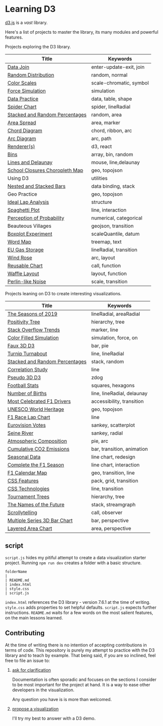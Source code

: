 # Learning D3

[d3.js](https://d3js.org/) is a _vast_ library.

Here's a list of projects to master the library, its many modules and powerful features.

Projects exploring the D3 library.

| Title                                                                         | Keywords                |
| ----------------------------------------------------------------------------- | ----------------------- |
| [Data Join](https://codepen.io/borntofrappe/pen/wvaxwdY)                      | enter-update-exit, join |
| [Random Distribution](https://codepen.io/borntofrappe/pen/wvKwRoB)            | random, normal          |
| [Color Scales](https://codepen.io/borntofrappe/pen/yLYJpKq)                   | scale-chromatic, symbol |
| [Force Simulation](https://codepen.io/borntofrappe/pen/GRpNqpd)               | simulation              |
| [Data Practice](https://codepen.io/borntofrappe/pen/pojPJGa)                  | data, table, shape      |
| [Spider Chart](https://codepen.io/borntofrappe/pen/ZEbZxgb)                   | spider, lineRadial      |
| [Stacked and Random Percentages](https://codepen.io/borntofrappe/pen/QWjeEEg) | random, area            |
| [Area Spread](https://codepen.io/borntofrappe/pen/dyGbWLq)                    | area, marker            |
| [Chord Diagram](https://codepen.io/borntofrappe/pen/gOPObrL)                  | chord, ribbon, arc      |
| [Arc Diagram](https://codepen.io/borntofrappe/pen/RwrwdVv)                    | arc, path               |
| [Renderer(s)](https://codepen.io/borntofrappe/pen/zYrGwZV)                    | d3, react               |
| [Bins](https://codepen.io/borntofrappe/pen/NWdVGre)                           | array, bin, random      |
| [Lines and Delaunay](https://codepen.io/borntofrappe/pen/ExNQbax)             | mouse, line,delaunay    |
| [School Closures Choropleth Map](https://codepen.io/borntofrappe/pen/oNBaKdw) | geo, topojson           |
| Using D3                                                                      | utilities               |
| [Nested and Stacked Bars](https://codepen.io/borntofrappe/pen/MWvXjEx)        | data binding, stack     |
| Geo Practice                                                                  | geo, topojson           |
| [Ideal Lap Analysis](https://codepen.io/borntofrappe/pen/YzxMKXj)             | structure               |
| [Spaghetti Plot](https://codepen.io/borntofrappe/pen/XWawvgw)                 | line, interaction       |
| [Perception of Probability](https://codepen.io/borntofrappe/pen/LYzqpwX)      | numerical, categorical  |
| Beauteous Villages                                                            | geojson, transition     |
| [Boxplot Experiment](https://codepen.io/borntofrappe/pen/oNybwPB)             | scaleQuantile, datum    |
| [Word Map](https://codepen.io/borntofrappe/pen/xxzEKaW)                       | treemap, text           |
| [EU Gas Storage](https://codepen.io/borntofrappe/pen/JjZNoRB)                 | lineRadial, transition  |
| [Wind Rose](https://codepen.io/borntofrappe/pen/mdKmYLR)                      | arc, layout             |
| [Reusable Chart](https://codepen.io/borntofrappe/pen/BaVZdMo)                 | call, function          |
| [Waffle Layout](https://codepen.io/borntofrappe/pen/qBKVJgM)                  | layout, function        |
| [Perlin-like Noise](https://codepen.io/borntofrappe/pen/PoaBoQd)              | scale, transition       |

Projects leaning on D3 to create interesting visualizations.

| Title                                                                         | Keywords                   |
| ----------------------------------------------------------------------------- | -------------------------- |
| [The Seasons of 2019](https://codepen.io/borntofrappe/pen/jOPeKZp)            | lineRadial, areaRadial     |
| [Positivity Tree](https://codepen.io/borntofrappe/pen/eYpNRRX)                | hierarchy, tree            |
| [Stack Overflow Trends](https://codepen.io/borntofrappe/pen/oNjjdeZ)          | marker, line               |
| [Color Filled Simulation](https://codepen.io/borntofrappe/pen/dyYOBzV)        | simulation, force, on      |
| [Faux 3D D3](https://codepen.io/borntofrappe/pen/NWGeZNV)                     | bar, pie                   |
| [Turnip Turnabout](https://codepen.io/borntofrappe/pen/pojGaEZ)               | line, lineRadial           |
| [Stacked and Random Percentages](https://codepen.io/borntofrappe/pen/QWjeEEg) | stack, random              |
| [Correlation Study](https://codepen.io/borntofrappe/pen/VwvodeX)              | line                       |
| [Pseudo 3D D3](https://codepen.io/borntofrappe/pen/yLeBLYX)                   | zdog                       |
| [Football Stats](https://codepen.io/borntofrappe/pen/eYBeJjL)                 | squares, hexagons          |
| [Number of Births](https://codepen.io/borntofrappe/full/YzpLpjm)              | line, lineRadial, delaunay |
| [Most Celebrated F1 Drivers](https://codepen.io/borntofrappe/pen/MWbqLYM)     | accessibility, transition  |
| [UNESCO World Heritage](https://codepen.io/borntofrappe/pen/jOyRJKO)          | geo, topojson              |
| [F1 Race Lap Chart](https://codepen.io/borntofrappe/pen/yLMoYbY)              | line                       |
| [Eurovision Votes](https://codepen.io/borntofrappe/pen/dyvJpOJ)               | sankey, scatterplot        |
| [Seine River](https://codepen.io/borntofrappe/pen/qBroKjx)                    | sankey, radial             |
| [Atmospheric Composition](https://codepen.io/borntofrappe/pen/rNzvvLE)        | pie, arc                   |
| [Cumulative CO2 Emissions](https://codepen.io/borntofrappe/pen/VwzBZgB)       | bar, transition, animation |
| [Seasonal Data](https://codepen.io/borntofrappe/pen/BadEeLE)                  | line chart, redesign       |
| [Complete the F1 Season](https://codepen.io/borntofrappe/pen/QWMeGWV)         | line chart, interaction    |
| [F1 Calendar Map](https://codepen.io/borntofrappe/pen/GRGJYMN)                | geo, transition, line      |
| [CSS Features](https://codepen.io/borntofrappe/pen/qBKZNyb)                   | pack, grid, transition     |
| [CSS Technologies](https://codepen.io/borntofrappe/pen/qBKNPXY)               | line, transition           |
| [Tournament Trees](https://codepen.io/borntofrappe/pen/oNyzrBJ)               | hierarchy, tree            |
| [The Names of the Future](https://codepen.io/borntofrappe/pen/MWXpeve)        | stack, streamgraph         |
| [Scrollytelling](https://codepen.io/borntofrappe/pen/XWYaLZv)                 | call, observer             |
| [Multiple Series 3D Bar Chart](https://codepen.io/borntofrappe/pen/jOKZbqM)   | bar, perspective           |
| [Layered Area Chart](https://codepen.io/borntofrappe/pen/xxzYmzx)             | area, perspective          |

## script

`script.js` hides my pitiful attempt to create a data visualization starter project<!--, and save a several keystrokes whenever I start a new demo -->. Running `npm run dev` creates a folder with a basic structure.

```text
folderName
|
| README.md
| index.html
| style.css
| script.js
```

`index.html` references the D3 library - version 7.6.1 at the time of writing. `style.css` adds properties to set helpful defaults. `script.js` expects further instructions. `README.md` waits for a few words on the most salient features, on the main lessons learned.

## Contributing

At the time of writing there is no intention of accepting contributions in terms of code. This repository is purely my attempt to practice with the D3 library and to teach by example. That being said, if you are so inclined, feel free to file an issue to:

1. [ask for clarification](https://github.com/borntofrappe/learning-d3/issues/new?title=Question:%20&labels=question)

   Documentation is often sporadic and focuses on the sections I consider to be most important for the project at hand. It is a way to ease other developers <!-- my future-self included --> in the visualization.

   Any question you have is is more than welcomed.

2. [propose a visualization](https://github.com/borntofrappe/learning-d3/issues/new?title=Proposition:%20&labels=idea)

   I'll try my best to answer with a D3 demo.

